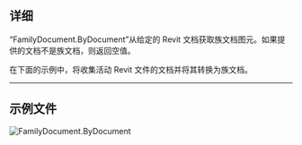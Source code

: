 ## 详细
“FamilyDocument.ByDocument”从给定的 Revit 文档获取族文档图元。如果提供的文档不是族文档，则返回空值。

在下面的示例中，将收集活动 Revit 文件的文档并将其转换为族文档。
___
## 示例文件

![FamilyDocument.ByDocument](./Revit.Application.FamilyDocument.ByDocument_img.jpg)
